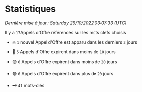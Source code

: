 # Statistiques


_Dernière mise à jour : Saturday 29/10/2022 03:07:33 (UTC)_ 

Il y a `17`Appels d'Offre référencés sur les mots clefs choisis

- 🔥 `1` nouvel Appel d'Offre est apparu dans les derniers `3` jours
- 🔴  `5` Appels d'Offre expirent dans moins de `10` jours
- 🟡  `6` Appels d'Offre expirent dans moins de `20` jours
- 🟢  `6` Appels d'Offre expirent dans plus de `20` jours

- 🗝 `41` mots-clés